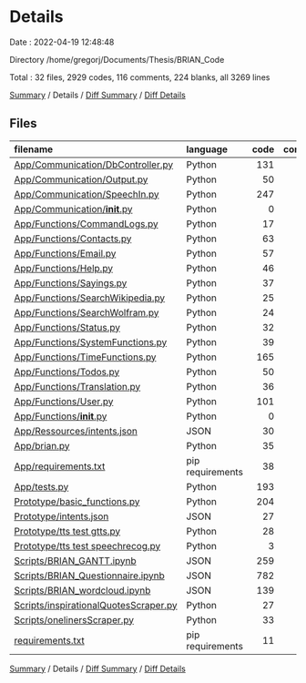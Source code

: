 # Details

Date : 2022-04-19 12:48:48

Directory /home/gregorj/Documents/Thesis/BRIAN_Code

Total : 32 files,  2929 codes, 116 comments, 224 blanks, all 3269 lines

[Summary](results.md) / Details / [Diff Summary](diff.md) / [Diff Details](diff-details.md)

## Files
| filename | language | code | comment | blank | total |
| :--- | :--- | ---: | ---: | ---: | ---: |
| [App/Communication/DbController.py](/App/Communication/DbController.py) | Python | 131 | 28 | 19 | 178 |
| [App/Communication/Output.py](/App/Communication/Output.py) | Python | 50 | 0 | 6 | 56 |
| [App/Communication/SpeechIn.py](/App/Communication/SpeechIn.py) | Python | 247 | 31 | 34 | 312 |
| [App/Communication/__init__.py](/App/Communication/__init__.py) | Python | 0 | 0 | 1 | 1 |
| [App/Functions/CommandLogs.py](/App/Functions/CommandLogs.py) | Python | 17 | 0 | 2 | 19 |
| [App/Functions/Contacts.py](/App/Functions/Contacts.py) | Python | 63 | 0 | 7 | 70 |
| [App/Functions/Email.py](/App/Functions/Email.py) | Python | 57 | 4 | 5 | 66 |
| [App/Functions/Help.py](/App/Functions/Help.py) | Python | 46 | 0 | 3 | 49 |
| [App/Functions/Sayings.py](/App/Functions/Sayings.py) | Python | 37 | 0 | 4 | 41 |
| [App/Functions/SearchWikipedia.py](/App/Functions/SearchWikipedia.py) | Python | 25 | 0 | 5 | 30 |
| [App/Functions/SearchWolfram.py](/App/Functions/SearchWolfram.py) | Python | 24 | 0 | 5 | 29 |
| [App/Functions/Status.py](/App/Functions/Status.py) | Python | 32 | 6 | 4 | 42 |
| [App/Functions/SystemFunctions.py](/App/Functions/SystemFunctions.py) | Python | 39 | 0 | 5 | 44 |
| [App/Functions/TimeFunctions.py](/App/Functions/TimeFunctions.py) | Python | 165 | 1 | 16 | 182 |
| [App/Functions/Todos.py](/App/Functions/Todos.py) | Python | 50 | 0 | 2 | 52 |
| [App/Functions/Translation.py](/App/Functions/Translation.py) | Python | 36 | 0 | 5 | 41 |
| [App/Functions/User.py](/App/Functions/User.py) | Python | 101 | 4 | 11 | 116 |
| [App/Functions/__init__.py](/App/Functions/__init__.py) | Python | 0 | 0 | 1 | 1 |
| [App/Ressources/intents.json](/App/Ressources/intents.json) | JSON | 30 | 0 | 0 | 30 |
| [App/brian.py](/App/brian.py) | Python | 35 | 2 | 4 | 41 |
| [App/requirements.txt](/App/requirements.txt) | pip requirements | 38 | 0 | 1 | 39 |
| [App/tests.py](/App/tests.py) | Python | 193 | 12 | 20 | 225 |
| [Prototype/basic_functions.py](/Prototype/basic_functions.py) | Python | 204 | 6 | 34 | 244 |
| [Prototype/intents.json](/Prototype/intents.json) | JSON | 27 | 0 | 0 | 27 |
| [Prototype/tts test gtts.py](/Prototype/tts%20test%20gtts.py) | Python | 28 | 20 | 9 | 57 |
| [Prototype/tts test speechrecog.py](/Prototype/tts%20test%20speechrecog.py) | Python | 3 | 0 | 0 | 3 |
| [Scripts/BRIAN_GANTT.ipynb](/Scripts/BRIAN_GANTT.ipynb) | JSON | 259 | 0 | 1 | 260 |
| [Scripts/BRIAN_Questionnaire.ipynb](/Scripts/BRIAN_Questionnaire.ipynb) | JSON | 782 | 0 | 1 | 783 |
| [Scripts/BRIAN_wordcloud.ipynb](/Scripts/BRIAN_wordcloud.ipynb) | JSON | 139 | 0 | 1 | 140 |
| [Scripts/inspirationalQuotesScraper.py](/Scripts/inspirationalQuotesScraper.py) | Python | 27 | 1 | 9 | 37 |
| [Scripts/onelinersScraper.py](/Scripts/onelinersScraper.py) | Python | 33 | 1 | 8 | 42 |
| [requirements.txt](/requirements.txt) | pip requirements | 11 | 0 | 1 | 12 |

[Summary](results.md) / Details / [Diff Summary](diff.md) / [Diff Details](diff-details.md)